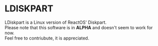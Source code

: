 # LDISKPART  
LDiskpart is a Linux version of ReactOS' Diskpart.  
Please note that this software is in **ALPHA** and doesn't seem to work for now.  
Feel free to contriubute, it is appreciated.
